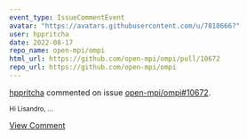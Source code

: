 ```yaml
---
event_type: IssueCommentEvent
avatar: "https://avatars.githubusercontent.com/u/7818666?"
user: hppritcha
date: 2022-08-17
repo_name: open-mpi/ompi
html_url: https://github.com/open-mpi/ompi/pull/10672
repo_url: https://github.com/open-mpi/ompi
---
```


<a href='https://github.com/hppritcha' target='_blank'>hppritcha</a> commented on issue <a href='https://github.com/open-mpi/ompi/pull/10672' target='_blank'>open-mpi/ompi#10672</a>.

<small>Hi Lisandro,...</small>

<a href='https://github.com/open-mpi/ompi/pull/10672' target='_blank'>View Comment</a>
